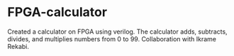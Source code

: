 # FPGA-calculator
Created a calculator on FPGA using verilog. The calculator adds, subtracts, divides, and multiplies numbers from 0 to 99. Collaboration with Ikrame Rekabi.
